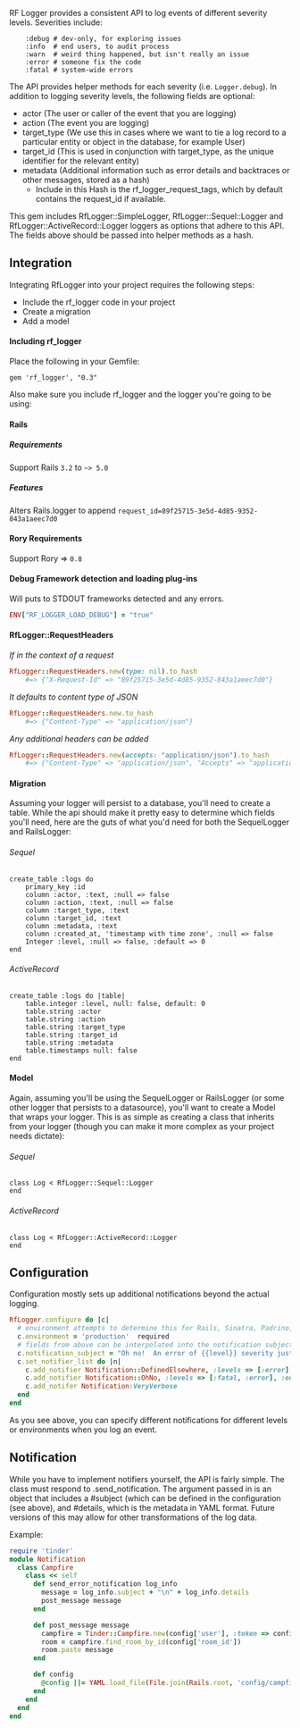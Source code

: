RF Logger provides a consistent API to log events of different severity levels.  Severities include:
```
    :debug # dev-only, for exploring issues
    :info  # end users, to audit process
    :warn  # weird thing happened, but isn't really an issue
    :error # someone fix the code
    :fatal # system-wide errors
```
The API provides helper methods for each severity (i.e. `Logger.debug`).  In addition to logging severity levels, the following fields are optional:
- actor (The user or caller of the event that you are logging)
- action (The event you are logging)
- target_type (We use this in cases where we want to tie a log record to a particular entity or object in the database, for example User)
- target_id (This is used in conjunction with target_type, as the unique identifier for the relevant entity)
- metadata (Additional information such as error details and backtraces or other messages, stored as a hash)
    * Include in this Hash is the rf_logger_request_tags, which by default contains the request_id if available.

This gem includes RfLogger::SimpleLogger, RfLogger::Sequel::Logger and RfLogger::ActiveRecord::Logger loggers as options that adhere to this API.  The fields above should be passed into helper methods as a hash.

## Integration
Integrating RfLogger into your project requires the following steps:
* Include the rf_logger code in your project
* Create a migration 
* Add a model

#### Including rf_logger
Place the following in your Gemfile:

```gem 'rf_logger', "0.3"```

Also make sure you include rf_logger and the logger you're going to be using:


#### Rails
 
##### Requirements

Support Rails `3.2` to `~> 5.0`

##### Features

Alters Rails.logger to append `request_id=89f25715-3e5d-4d85-9352-843a1aeec7d0`

#### Rory Requirements

Support Rory => `0.8`


#### Debug Framework detection and loading plug-ins

Will puts to STDOUT frameworks detected and any errors.

```ruby
ENV["RF_LOGGER_LOAD_DEBUG"] = "true"
```

#### RfLogger::RequestHeaders

*If in the context of a request*
```ruby
RfLogger::RequestHeaders.new(type: nil).to_hash
    #=> {"X-Request-Id" => "89f25715-3e5d-4d85-9352-843a1aeec7d0"}

```

*It defaults to content type of JSON*
```ruby
RfLogger::RequestHeaders.new.to_hash
    #=> {"Content-Type" => "application/json"}

```

*Any additional headers can be added*
```ruby
RfLogger::RequestHeaders.new(accepts: "application/json").to_hash
    #=> {"Content-Type" => "application/json", "Accepts" => "application/json"}

```

#### Migration
Assuming your logger will persist to a database, you'll need to create a table. While the api should make it pretty easy to determine which fields you'll need, here are the guts of what you'd need for both the SequelLogger and RailsLogger:
###### Sequel
```
create_table :logs do
    primary_key :id
    column :actor, :text, :null => false
    column :action, :text, :null => false
    column :target_type, :text
    column :target_id, :text
    column :metadata, :text
    column :created_at, 'timestamp with time zone', :null => false
    Integer :level, :null => false, :default => 0
end
```

###### ActiveRecord
```
create_table :logs do |table|
    table.integer :level, null: false, default: 0
    table.string :actor
    table.string :action
    table.string :target_type
    table.string :target_id
    table.string :metadata
    table.timestamps null: false
end
```

#### Model
Again, assuming you'll be using the SequelLogger or RailsLogger (or some other logger that persists to a datasource), you'll want to create a Model that wraps your logger. This is as simple as creating a class that inherits from your logger (though you can make it more complex as your project needs dictate):

###### Sequel
```
class Log < RfLogger::Sequel::Logger
end
```

###### ActiveRecord
```
class Log < RfLogger::ActiveRecord::Logger
end
```


## Configuration
Configuration mostly sets up additional notifications beyond the actual logging.

```ruby
RfLogger.configure do |c|
  # environment attempts to determine this for Rails, Sinatra, Padrino, and Rory, but is otherwise
  c.environment = 'production'  required
  # fields from above can be interpolated into the notification subject
  c.notification_subject = "Oh no!  An error of {{level}} severity just occurred."
  c.set_notifier_list do |n|
    c.add_notifier Notification::DefinedElsewhere, :levels => [:error], :except => ['test', 'development']
    c.add_notifier Notification::OhNo, :levels => [:fatal, :error], :only => ['production']
    c.add_notifer Notification:VeryVerbose
  end
end
```

As you see above, you can specify different notifications for different levels or environments when you log an event.

## Notification
While you have to implement notifiers yourself, the API is fairly simple.  The class must respond to .send_notification.  The argument passed in is an object that includes a #subject (which can be defined in the configuration (see above), and #details, which is the metadata in YAML format.  Future versions of this may allow for other transformations of the log data.

Example:
```ruby
require 'tinder'
module Notification
  class Campfire
    class << self
      def send_error_notification log_info
        message = log_info.subject + "\n" + log_info.details
        post_message message
      end

      def post_message message
        campfire = Tinder::Campfire.new(config['user'], :token => config['api_token'])
        room = campfire.find_room_by_id(config['room_id'])
        room.paste message
      end

      def config
        @config ||= YAML.load_file(File.join(Rails.root, 'config/campfire.yml'))
      end
    end
  end
end
```


